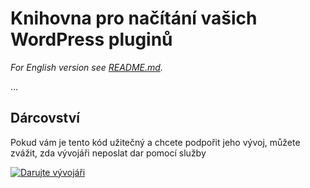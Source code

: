 # Knihovna pro načítání vašich WordPress pluginů

_For English version see [README.md][1]._

...

## Dárcovství

Pokud vám je tento kód užitečný a chcete podpořit jeho vývoj, můžete zvážit, zda vývojáři neposlat dar pomocí služby

[![Darujte vývojáři](https://www.paypalobjects.com/webstatic/paypalme/images/pp_logo_small.png "PayPal.Me, your link to getting paid")][3]


[1]: README.md
[2]: https://wordpress.org/
[3]: https://www.paypal.me/ondrejd
[4]: https://developer.wordpress.org/reference/classes/wp_screen/

